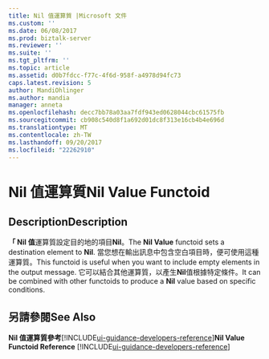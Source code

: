 ```yaml
---
title: Nil 值運算質 |Microsoft 文件
ms.custom: ''
ms.date: 06/08/2017
ms.prod: biztalk-server
ms.reviewer: ''
ms.suite: ''
ms.tgt_pltfrm: ''
ms.topic: article
ms.assetid: d0b7fdcc-f77c-4f6d-958f-a4978d94fc73
caps.latest.revision: 5
author: MandiOhlinger
ms.author: mandia
manager: anneta
ms.openlocfilehash: decc7bb78a03aa7fdf943ed0628044cbc61575fb
ms.sourcegitcommit: cb908c540d8f1a692d01dc8f313e16cb4b4e696d
ms.translationtype: MT
ms.contentlocale: zh-TW
ms.lasthandoff: 09/20/2017
ms.locfileid: "22262910"
---
```

# <a name="nil-value-functoid"></a><span data-ttu-id="fe5c2-102">Nil 值運算質</span><span class="sxs-lookup"><span data-stu-id="fe5c2-102">Nil Value Functoid</span></span>

## <a name="description"></a><span data-ttu-id="fe5c2-103">Description</span><span class="sxs-lookup"><span data-stu-id="fe5c2-103">Description</span></span>
<span data-ttu-id="fe5c2-104">**「 Nil 值**運算質設定目的地的項目**Nil**。</span><span class="sxs-lookup"><span data-stu-id="fe5c2-104">The **Nil Value** functoid sets a destination element to **Nil**.</span></span> <span data-ttu-id="fe5c2-105">當您想在輸出訊息中包含空白項目時，便可使用這種運算質。</span><span class="sxs-lookup"><span data-stu-id="fe5c2-105">This functoid is useful when you want to include empty elements in the output message.</span></span> <span data-ttu-id="fe5c2-106">它可以結合其他運算質，以產生**Nil**值根據特定條件。</span><span class="sxs-lookup"><span data-stu-id="fe5c2-106">It can be combined with other functoids to produce a **Nil** value based on specific conditions.</span></span>  
  
## <a name="see-also"></a><span data-ttu-id="fe5c2-107">另請參閱</span><span class="sxs-lookup"><span data-stu-id="fe5c2-107">See Also</span></span>  
 <span data-ttu-id="fe5c2-108">**Nil 值運算質參考**[!INCLUDE[ui-guidance-developers-reference](../includes/ui-guidance-developers-reference.md)]</span><span class="sxs-lookup"><span data-stu-id="fe5c2-108">**Nil Value Functoid Reference** [!INCLUDE[ui-guidance-developers-reference](../includes/ui-guidance-developers-reference.md)]</span></span>